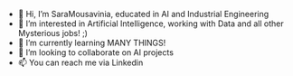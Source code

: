 - 👋 Hi, I’m SaraMousavinia, educated in AI and Industrial Engineering
- 👀 I’m interested in Artificial Intelligence, working with Data and all other Mysterious jobs! ;)
- 🌱 I’m currently learning MANY THINGS!
- 💞️ I’m looking to collaborate on AI projects
- 📫 You can reach me via Linkedin

<!---
SaraMousavinia/SaraMousavinia is a ✨ special ✨ repository because its `README.md` (this file) appears on your GitHub profile.
You can click the Preview link to take a look at your changes.
--->
